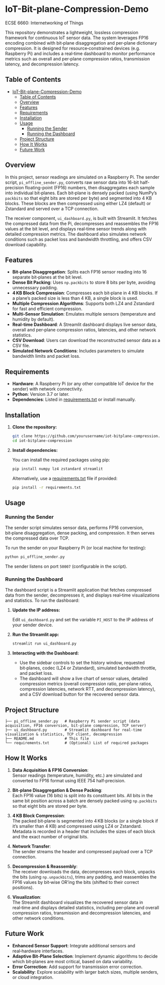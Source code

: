 # IoT-Bit-plane-Compression-Demo
ECSE 6660: Internetworking of Things

This repository demonstrates a lightweight, lossless compression framework for continuous IoT sensor data. The system leverages FP16 encoding combined with bit‑plane disaggregation and per‑plane dictionary compression. It is designed for resource‑constrained devices (e.g. Raspberry Pi) and includes a real‑time dashboard to monitor performance metrics such as overall and per‑plane compression ratios, transmission latency, and decompression latency.

## Table of Contents

- [IoT-Bit-plane-Compression-Demo](#iot-bit-plane-compression-demo)
  - [Table of Contents](#table-of-contents)
  - [Overview](#overview)
  - [Features](#features)
  - [Requirements](#requirements)
  - [Installation](#installation)
  - [Usage](#usage)
    - [Running the Sender](#running-the-sender)
    - [Running the Dashboard](#running-the-dashboard)
  - [Project Structure](#project-structure)
  - [How It Works](#how-it-works)
  - [Future Work](#future-work)

## Overview

In this project, sensor readings are simulated on a Raspberry Pi. The sender script, `pi_offline_sender.py`, converts raw sensor data into 16-bit half-precision floating-point (FP16) numbers, then disaggregates each sample into individual bit‑planes. Each bit‑plane is densely packed (using NumPy’s `packbits` so that eight bits are stored per byte) and segmented into 4 KB blocks. These blocks are then compressed using either LZ4 (default) or Zstandard and served over a TCP connection.

The receiver component, `ui_dashboard.py`, is built with Streamlit. It fetches the compressed data from the Pi, decompresses and reassembles the FP16 values at the bit level, and displays real‑time sensor trends along with detailed compression metrics. The dashboard also simulates network conditions such as packet loss and bandwidth throttling, and offers CSV download capability.

## Features

- **Bit‑plane Disaggregation**: Splits each FP16 sensor reading into 16 separate bit‑planes at the bit level.
- **Dense Bit Packing**: Uses `np.packbits` to store 8 bits per byte, avoiding unnecessary padding.
- **4 KB Block Compression**: Compresses each bit‑plane in 4 KB blocks. If a plane’s packed size is less than 4 KB, a single block is used.
- **Multiple Compression Algorithms**: Supports both LZ4 and Zstandard for fast and efficient compression.
- **Multi‑Sensor Simulation**: Emulates multiple sensors (temperature and humidity by default).
- **Real‑time Dashboard**: A Streamlit dashboard displays live sensor data, overall and per‑plane compression ratios, latencies, and other network statistics.
- **CSV Download**: Users can download the reconstructed sensor data as a CSV file.
- **Simulated Network Conditions**: Includes parameters to simulate bandwidth limits and packet loss.

## Requirements

- **Hardware**: A Raspberry Pi (or any other compatible IoT device for the sender) with network connectivity.
- **Python**: Version 3.7 or later.
- **Dependencies**: Listed in [requirements.txt](#requirements-file) or install manually.

## Installation

1. **Clone the repository:**

   ```bash
   git clone https://github.com/yourusername/iot-bitplane-compression.git
   cd iot-bitplane-compression
   ```

2. **Install dependencies:**

   You can install the required packages using pip:

   ```bash
   pip install numpy lz4 zstandard streamlit
   ```

   Alternatively, use a [requirements.txt](#requirements-file) file if provided:

   ```bash
   pip install -r requirements.txt
   ```

## Usage

### Running the Sender

The sender script simulates sensor data, performs FP16 conversion, bit‑plane disaggregation, dense packing, and compression. It then serves the compressed data over TCP.

To run the sender on your Raspberry Pi (or local machine for testing):

```bash
python pi_offline_sender.py
```

The sender listens on port `50007` (configurable in the script).

### Running the Dashboard

The dashboard script is a Streamlit application that fetches compressed data from the sender, decompresses it, and displays real‑time visualizations and statistics. To run the dashboard:

1. **Update the IP address:**

   Edit `ui_dashboard.py` and set the variable `PI_HOST` to the IP address of your sender device.

2. **Run the Streamlit app:**

   ```bash
   streamlit run ui_dashboard.py
   ```

3. **Interacting with the Dashboard:**

   - Use the sidebar controls to set the history window, requested bit‑planes, codec (LZ4 or Zstandard), simulated bandwidth throttle, and packet loss.
   - The dashboard will show a live chart of sensor values, detailed compression metrics (overall compression ratio, per‑plane ratios, compression latencies, network RTT, and decompression latency), and a CSV download button for the recovered sensor data.

## Project Structure

```
├── pi_offline_sender.py   # Raspberry Pi sender script (data acquisition, FP16 conversion, bit‑plane compression, TCP server)
├── ui_dashboard.py        # Streamlit dashboard for real‑time visualization & statistics, TCP client, decompression
├── README.md              # This file
└── requirements.txt       # (Optional) List of required packages
```

## How It Works

1. **Data Acquisition & FP16 Conversion**:  
   Sensor readings (temperature, humidity, etc.) are simulated and converted to FP16 format using IEEE 754 half‑precision.

2. **Bit‑plane Disaggregation & Dense Packing**:  
   Each FP16 value (16 bits) is split into its constituent bits. All bits in the same bit position across a batch are densely packed using `np.packbits` so that eight bits are stored per byte.

3. **4 KB Block Compression**:  
   The packed bit‑plane is segmented into 4 KB blocks (or a single block if it’s smaller than 4 KB) and compressed using LZ4 or Zstandard. Metadata is recorded in a header that includes the sizes of each block and the exact number of original bits.

4. **Network Transfer**:  
   The sender streams the header and compressed payload over a TCP connection.

5. **Decompression & Reassembly**:  
   The receiver downloads the data, decompresses each block, unpacks the bits (using `np.unpackbits`), trims any padding, and reassembles the FP16 values by bit‑wise OR’ing the bits (shifted to their correct positions).

6. **Visualization**:  
   The Streamlit dashboard visualizes the recovered sensor data in real‑time and displays detailed statistics, including per‑plane and overall compression ratios, transmission and decompression latencies, and other network conditions.

## Future Work

- **Enhanced Sensor Support**: Integrate additional sensors and real‑hardware interfaces.
- **Adaptive Bit‑Plane Selection**: Implement dynamic algorithms to decide which bit‑planes are most critical, based on data variability.
- **Error Correction**: Add support for transmission error correction.
- **Scalability**: Explore scalability with larger batch sizes, multiple senders, or cloud integration.
